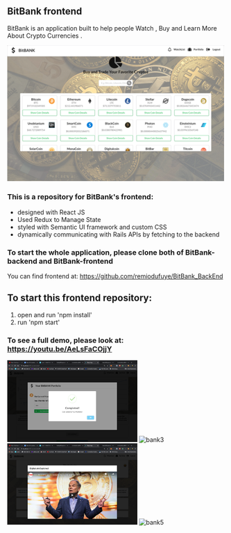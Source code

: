 ## BitBank frontend
BitBank is an application built to help people Watch , Buy and Learn More About Crypto Currencies .

<img src='./src/images/Home_Screen.png' alt="bank1" width="500px" />

### This is a repository for BitBank's frontend:
  - designed with React JS
  - Used Redux to Manage State 
  - styled with Semantic UI framework and custom CSS
  - dynamically communicating with Rails APIs by fetching to the backend
  
### To start the whole application, please clone both of BitBank-backend and BitBank-frontend
You can find frontend at: https://github.com/remiodufuye/BitBank_BackEnd

## To start this frontend repository:
  1. open and run 'npm install'
  2. run 'npm start' 
 

 ### To see a full demo, please look at: https://youtu.be/AeLsFaCOjjY 
<img src='./src/images/pic6.png' alt="bank2" width="300px" /> <img src='./src/images/pic7.png' alt="bank3" width="300px" /> <img src='./src/images/pic8.png' alt="bank4" width="300px" /> <img src='./src/images/pic9.png' alt="bank5" width="300px" />